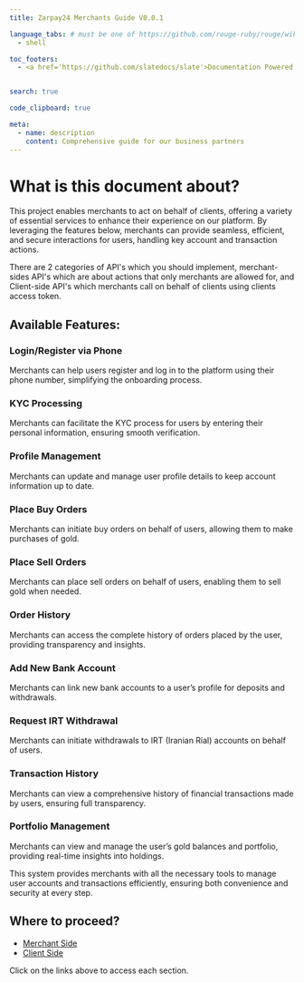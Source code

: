 ```yaml
---
title: Zarpay24 Merchants Guide V0.0.1

language_tabs: # must be one of https://github.com/rouge-ruby/rouge/wiki/List-of-supported-languages-and-lexers
  - shell

toc_footers:
  - <a href='https://github.com/slatedocs/slate'>Documentation Powered by Slate</a>


search: true

code_clipboard: true

meta:
  - name: description
    content: Comprehensive guide for our business partners
---
```



# What is this document about?

This project enables merchants to act on behalf of clients, offering a variety of essential services to enhance their experience on our platform. By leveraging the features below, merchants can provide seamless, efficient, and secure interactions for users, handling key account and transaction actions.


<aside class="notice">
There are 2 categories of API's which you should implement, merchant-sides API's which are about actions that only merchants are allowed for, and Client-side API's which merchants call on behalf of clients using clients access token.
</aside>


## Available Features:

### Login/Register via Phone
Merchants can help users register and log in to the platform using their phone number, simplifying the onboarding process.

### KYC Processing
Merchants can facilitate the KYC process for users by entering their personal information, ensuring smooth verification.

### Profile Management
Merchants can update and manage user profile details to keep account information up to date.

### Place Buy Orders
Merchants can initiate buy orders on behalf of users, allowing them to make purchases of gold.

### Place Sell Orders
Merchants can place sell orders on behalf of users, enabling them to sell gold when needed.

### Order History
Merchants can access the complete history of orders placed by the user, providing transparency and insights.

### Add New Bank Account
Merchants can link new bank accounts to a user’s profile for deposits and withdrawals.

### Request IRT Withdrawal
Merchants can initiate withdrawals to IRT (Iranian Rial) accounts on behalf of users.

### Transaction History
Merchants can view a comprehensive history of financial transactions made by users, ensuring full transparency.

### Portfolio Management
Merchants can view and manage the user’s gold balances and portfolio, providing real-time insights into holdings.

This system provides merchants with all the necessary tools to manage user accounts and transactions efficiently, ensuring both convenience and security at every step.


## Where to proceed?
- [Merchant Side](merchants.html)
- [Client Side](clients.html)

<aside class="notice">
Click on the links above to access each section.
</aside>